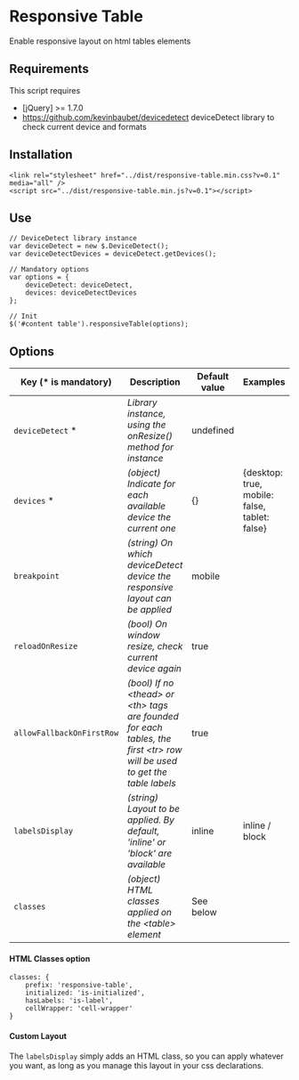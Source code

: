 # Responsive Table

Enable responsive layout on html tables elements

## Requirements

This script requires

  - [jQuery] >= 1.7.0
  - https://github.com/kevinbaubet/devicedetect deviceDetect library to check current device and formats

## Installation

```
<link rel="stylesheet" href="../dist/responsive-table.min.css?v=0.1" media="all" />
<script src="../dist/responsive-table.min.js?v=0.1"></script>
```

## Use

```
// DeviceDetect library instance
var deviceDetect = new $.DeviceDetect();
var deviceDetectDevices = deviceDetect.getDevices();

// Mandatory options
var options = {
    deviceDetect: deviceDetect,
    devices: deviceDetectDevices
};

// Init
$('#content table').responsiveTable(options);
```

## Options

| Key (* is mandatory) | Description | Default value | Examples
|---|---|---|---|
| `deviceDetect` * | *Library instance, using the onResize() method for instance* | undefined |  |
| `devices` * | *(object) Indicate for each available device the current one* | {} | {desktop: true, mobile: false,  tablet: false} |
| `breakpoint` | *(string) On which deviceDetect device the responsive layout can be applied* | mobile |  |
| `reloadOnResize` | *(bool) On window resize, check current device again* | true |
| `allowFallbackOnFirstRow` | *(bool) If no \<thead\> or \<th\> tags are founded for each tables, the first \<tr\> row will be used to get the table labels* | true |
| `labelsDisplay` | *(string) Layout to be applied. By default, 'inline' or 'block' are available* | inline | inline / block |
| `classes` | *(object) HTML classes applied on the \<table\> element* | See below | |

#### HTML Classes option

```
classes: {
    prefix: 'responsive-table',
    initialized: 'is-initialized',
    hasLabels: 'is-label',
    cellWrapper: 'cell-wrapper'
}
```

#### Custom Layout

The `labelsDisplay` simply adds an HTML class, so you can apply whatever you want, as long as you manage this layout in your css declarations.